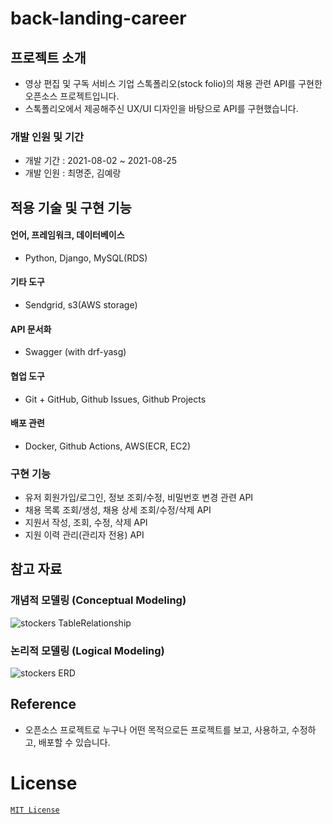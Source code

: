 # back-landing-career
## 프로젝트 소개
- 영상 편집 및 구독 서비스 기업 스톡폴리오(stock folio)의 채용 관련 API를 구현한 오픈소스 프로젝트입니다.
- 스톡폴리오에서 제공해주신 UX/UI 디자인을 바탕으로 API를 구현했습니다.
### 개발 인원 및 기간
- 개발 기간 : 2021-08-02 ~ 2021-08-25
- 개발 인원 : 최명준, 김예랑
## 적용 기술 및 구현 기능
#### 언어, 프레임워크, 데이터베이스
- Python, Django, MySQL(RDS)
#### 기타 도구
- Sendgrid, s3(AWS storage)
#### API 문서화
- Swagger (with drf-yasg)
#### 협업 도구
- Git + GitHub, Github Issues, Github Projects
#### 배포 관련
- Docker, Github Actions, AWS(ECR, EC2)
### 구현 기능
- 유저 회원가입/로그인, 정보 조회/수정, 비밀번호 변경 관련 API
- 채용 목록 조회/생성, 채용 상세 조회/수정/삭제 API 
- 지원서 작성, 조회, 수정, 삭제 API
- 지원 이력 관리(관리자 전용) API
## 참고 자료
### 개념적 모델링 (Conceptual Modeling)
![stockers TableRelationship](https://user-images.githubusercontent.com/74804995/130888892-e298b03c-eb24-4fe4-bc74-59b79f9a8281.png)
### 논리적 모델링 (Logical Modeling)
![stockers ERD](https://user-images.githubusercontent.com/74804995/130898163-45f9f30e-f08a-4298-856a-8b246863b7e3.png)


## Reference
- 오픈소스 프로젝트로 누구나 어떤 목적으로든 프로젝트를 보고, 사용하고, 수정하고, 배포할 수 있습니다. 

# License
[`MIT License`](./LICENSE)

